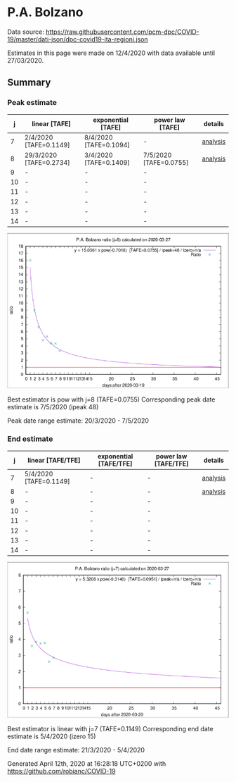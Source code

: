 # P.A. Bolzano


Data source: https://raw.githubusercontent.com/pcm-dpc/COVID-19/master/dati-json/dpc-covid19-ita-regioni.json

Estimates in this page were made on 12/4/2020 with data available until 27/03/2020.


## Summary 

### Peak estimate 
|j|linear [TAFE]|exponential [TAFE]|power law [TAFE]|details|
|---|----|-----------|---------|-------|
|7|2/4/2020 [TAFE=0.1149]|8/4/2020 [TAFE=0.1094]|-|[analysis](COVID-19_p.a._bolzano_j7_2020-03-27.md)|
|8|29/3/2020 [TAFE=0.2734]|3/4/2020 [TAFE=0.1409]|7/5/2020 [TAFE=0.0755]|[analysis](COVID-19_p.a._bolzano_j8_2020-03-27.md)|
|9|-|-|-||
|10|-|-|-||
|11|-|-|-||
|12|-|-|-||
|13|-|-|-||
|14|-|-|-||

![best peak estimate](COVID-19_p.a._bolzano_j8_2020-03-27.png)

Best estimator is pow with j=8 (TAFE=0.0755)
Corresponding peak date estimate is 7/5/2020 (ipeak 48)


Peak date range estimate: 20/3/2020 - 7/5/2020

### End estimate 
|j|linear [TAFE/TFE]|exponential [TAFE/TFE]|power law [TAFE/TFE]|details|
|---|----|-----------|---------|-------|
|7|5/4/2020 [TAFE=0.1149]|-|-|[analysis](COVID-19_p.a._bolzano_j7_2020-03-27.md)|
|8|-|-|-|[analysis](COVID-19_p.a._bolzano_j8_2020-03-27.md)|
|9|-|-|-||
|10|-|-|-||
|11|-|-|-||
|12|-|-|-||
|13|-|-|-||
|14|-|-|-||

![best zero estimate](COVID-19_p.a._bolzano_j7_2020-03-27.png)

Best estimator is linear with j=7 (TAFE=0.1149)
Corresponding end date estimate is 5/4/2020 (izero 15)


End date range estimate: 21/3/2020 - 5/4/2020

Generated April 12th, 2020 at 16:28:18 UTC+0200 with https://github.com/robianc/COVID-19
